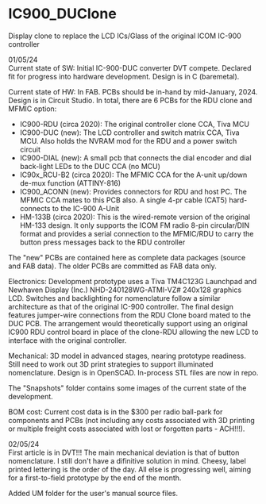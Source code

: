 # IC900_DUClone
Display clone to replace the LCD ICs/Glass of the original ICOM IC-900 controller

01/05/24<br>
Current state of SW: Initial IC-900-DUC converter DVT compete.  Declared fit for progress into hardware development.  Design is in C (baremetal).

Current state of HW: In FAB.  PCBs should be in-hand by mid-January, 2024.  Design is in Circuit Studio.  In total, there are 6 PCBs for the RDU clone and MFMIC option:<br>
- IC900-RDU (circa 2020): The original controller clone CCA, Tiva MCU
- IC900-DUC (new): The LCD controller and switch matrix CCA, Tiva MCU.  Also holds the NVRAM mod for the RDU and a power switch circuit
- IC900-DIAL (new): A small pcb that connects the dial encoder and dial back-light LEDs to the DUC CCA (no MCU)
- IC90x_RCU-B2 (circa 2020): The MFMIC CCA for the A-unit up/down de-mux function (ATTINY-816)
- IC900_ACONN (new): Provides connectors for RDU and host PC.  The MFMIC CCA mates to this PCB also.  A single 4-pr cable (CAT5) hard-connects to the IC-900 A-Unit
- HM-133B (circa 2020): This is the wired-remote version of the original HM-133 design.  It only supports the ICOM FM radio 8-pin circular/DIN format and provides a serial connection to the MFMIC/RDU to carry the button press messages back to the RDU controller

The "new" PCBs are contained here as complete data packages (source and FAB data).  The older PCBs are committed as FAB data only.

Electronics: Development prototype uses a Tiva TM4C123G Launchpad and Newhaven Display (Inc.) NHD-240128WG-ATMI-VZ# 240x128 graphics LCD.  Switches and backlighting for nomenclature follow a similar architecture as that of the original IC-900 controller. The final design features jumper-wire connections from the RDU Clone board mated to the DUC PCB.  The arrangement would theoretically support using an original IC900 RDU control board in place of the clone-RDU allowing the new LCD to interface with the original controller.

Mechanical: 3D model in advanced stages, nearing prototype readiness. Still need to work out 3D print strategies to support illuminated nomenclature.  Design is in OpenSCAD.  In-process STL files are now in repo.

The "Snapshots" folder contains some images of the current state of the development.

BOM cost: Current cost data is in the $300 per radio ball-park for components and PCBs (not including any costs associated with 3D printing or multiple freight costs associated with lost or forgotten parts - ACH!!!).

02/05/24<br>
First article is in DVT!!! The main mechanical deviation is that of button nomenclature.  I still don't have a difinitive solution in mind.  Cheesy, label printed lettering is the order of the day.  All else is progressing well, aiming for a first-to-field prototype by the end of the month.

Added UM folder for the user's manual source files.

